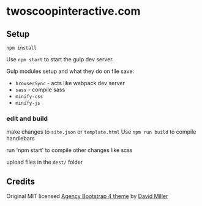 # twoscoopinteractive.com



## Setup

`npm install`

Use `npm start` to start the gulp dev server.

Gulp modules setup and what they do on file save:

* `browserSync` - acts like webpack dev server
* `sass` - compile sass
* `minify-css`
* `minify-js`


### edit and build

make changes to `site.json` or `template.html`
Use `npm run build` to compile handlebars

run 'npm start' to compile other changes like scss

upload files in the `dest/` folder


## Credits

Original MIT licensed  [Agency Bootstrap 4 theme](https://startbootstrap.com/template-overviews/agency/) by [David Miller](http://davidmiller.io/)
